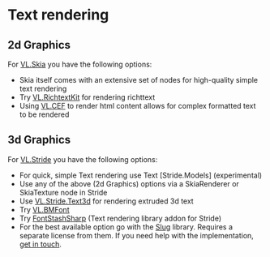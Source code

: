 # Text rendering

## 2d Graphics
For [VL.Skia](../libraries/graphics-2d.md) you have the following options:

- Skia itself comes with an extensive set of nodes for high-quality simple text rendering
- Try [VL.RichtextKit](https://discourse.vvvv.org/t/vl-richtextkit/19883) for rendering richttext
- Using [VL.CEF](https://www.nuget.org/packages/VL.CEF) to render html content allows for complex formatted text to be rendered

## 3d Graphics
For [VL.Stride](../libraries/graphics-3d.md) you have the following options:
- For quick, simple Text rendering use Text [Stride.Models] (experimental)
- Use any of the above (2d Graphics) options via a SkiaRenderer or SkiaTexture node in Stride
- Use [VL.Stride.Text3d](https://www.nuget.org/packages/VL.Stride.Text3d) for rendering extruded 3d text
- Try [VL.BMFont](https://www.nuget.org/packages/VL.BMFont)
- Try [FontStashSharp](https://github.com/FontStashSharp/FontStashSharp) (Text rendering library addon for Stride)
- For the best available option go with the [Slug](https://sluglibrary.com/) library. Requires a separate license from them. If you need help with the implementation, [get in touch](mailto:devvvvs@vvvv.org).
